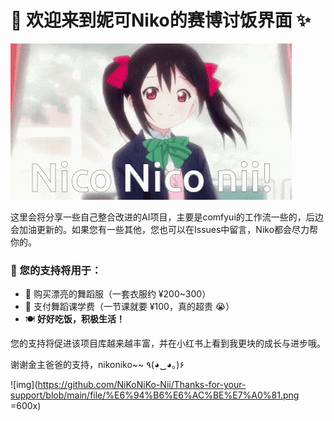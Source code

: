 
# 🌟 欢迎来到妮可Niko的赛博讨饭界面 ✨

![img](https://github.com/NiKoNiKo-Nii/Thanks-for-your-support/blob/main/file/friday-nico.gif)


这里会将分享一些自己整合改进的AI项目，主要是comfyui的工作流一些的，后边会加油更新的。如果您有一些其他，您也可以在Issues中留言，Niko都会尽力帮你的。

### 💖 您的支持将用于：
- 👗 购买漂亮的舞蹈服（一套衣服约 ¥200~300）
- 💃 支付舞蹈课学费（一节课就要 ¥100，真的超贵 😭）
- 🍽️ **好好吃饭，积极生活！**

您的支持将促进该项目库越来越丰富，并在小红书上看到我更块的成长与进步哦。

谢谢金主爸爸的支持，nikoniko~~ ٩(◕‿◕｡)۶

![img](https://github.com/NiKoNiKo-Nii/Thanks-for-your-support/blob/main/file/%E6%94%B6%E6%AC%BE%E7%A0%81.png =600x)
